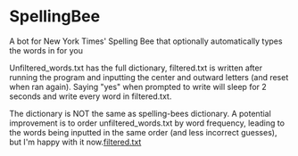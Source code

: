 # SpellingBee
A bot for New York Times' Spelling Bee that optionally automatically types the words in for you

Unfiltered_words.txt has the full dictionary, filtered.txt is written after running the program and inputting the center and outward letters (and reset when ran again). 
Saying "yes" when prompted to write will sleep for 2 seconds and write every word in filtered.txt.

The dictionary is NOT the same as spelling-bees dictionary. A potential improvement is to order unfiltered_words.txt by word frequency, leading to the words being inputted in the same order (and less incorrect guesses), but I'm happy with it now.[filtered.txt](https://github.com/Joaofelipe2502/SpellingBee/files/10831855/filtered.txt)
